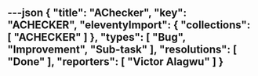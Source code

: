 ---json
{
  "title": "AChecker",
  "key": "ACHECKER",
  "eleventyImport": {
    "collections": [
      "ACHECKER"
    ]
  },
  "types": [
    "Bug",
    "Improvement",
    "Sub-task"
  ],
  "resolutions": [
    "Done"
  ],
  "reporters": [
    "Victor Alagwu"
  ]
}
---
        